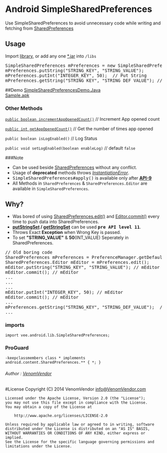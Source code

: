# Android SimpleSharedPreferences
Use SimpleSharedPreferences to avoid unnecessary code while writing and fetching from [SharedPreferences][1]

## Usage
Import [library][7], or add any one [*.jar][8] into `/libs`
<pre>
SimpleSharedPreferences mPreferences = new SimpleSharedPreferences(getApplicationContext());
mPreferences.putString("STRING_KEY", "STRING_VALUE");
mPreferences.putInt("INTEGER_KEY", 50);  // Put String
mPreferences.getString("STRING_KEY", "STRING_DEF_VALUE"); // Get String
</pre>

##Demo
[SimpleSharedPreferencesDemo.Java][9] <br>
[Sample.apk][10]

### Other Methods
[`public boolean incrementAppOpenedCount()`][11] // Increment App opened count

[`public int getAppOpenedCount()`][12] // Get the number of times app opened

`public boolean isLogEnabled()` // Log Status

`public void setLogEnabled(boolean enableLog)` // default `false`

###Note
 - Can be used beside [SharedPreferences][6] without any conflict.
 - Usage of <b>deprecated</b> methods throws <u>*InstantiationError*</u>.
 - <kbd>SimpleSharedPreferences#apply()</kbd> is available only after **<u>API-9</u>**
 - All Methods in `SharedPreferences` & `SharedPreferences.Editor` are available in `SimpleSharedPreferences`.

## Why?
 - Was bored of using  [SharedPreferences.edit()][2] and [Editor.commit()][3] every time to push data into SharedPreferences.
 - **[putStringSet][4] /  [getStringSet][5]** can be used <kbd>**pre API level 11**</kbd>.
 - Throws Exact **Exception** when Wrong Key is passed.
 - To set **"STRING_VALUE"** & **50**(INT_VALUE) Seperately in SharedPreferences.

<pre>
// Old boring code
SharedPreferences mPreferences = PreferenceManager.getDefaultSharedPreferences(getApplicationContext());
SharedPreferences.Editor mEditor = mPreferences.edit();
mEditor.putString("STRING_KEY", "STRING_VALUE"); // mEditor
mEditor.commit(); // mEditor
...
...
...
mEditor.putInt("INTEGER_KEY", 50); // mEditor
mEditor.commit(); // mEditor
...
mPreferences.getString("STRING_KEY", "STRING_DEF_VALUE");  // mPreferences
...
</pre>


### imports
	import vee.android.lib.SimpleSharedPreferences;

### ProGuard
	-keepclassmembers class * implements android.content.SharedPreferences.** { *; }

###### Author : [VenomVendor](https://www.google.com/#newwindow=1&q=VenomVendor "Find me on Google")

#License
	Copyright (C) 2014 VenomVendor <info@VenomVendor.com>

	Licensed under the Apache License, Version 2.0 (the "License");
	you may not use this file except in compliance with the License.
	You may obtain a copy of the License at

		http://www.apache.org/licenses/LICENSE-2.0

	Unless required by applicable law or agreed to in writing, software
	distributed under the License is distributed on an "AS IS" BASIS,
	WITHOUT WARRANTIES OR CONDITIONS OF ANY KIND, either express or implied.
	See the License for the specific language governing permissions and
	limitations under the License.
	
 [1]: http://developer.android.com/reference/android/content/SharedPreferences.html "SharedPreferences"
 [2]: http://developer.android.com/reference/android/content/SharedPreferences.html#edit%28%29
 [3]: http://developer.android.com/reference/android/content/SharedPreferences.Editor.html#commit%28%29
 [4]: http://developer.android.com/reference/android/content/SharedPreferences.Editor.html#putStringSet%28java.lang.String,%20java.util.Set%3Cjava.lang.String%3E%29 "Added in API level 11"
 [5]: http://developer.android.com/reference/android/content/SharedPreferences.html#getStringSet%28java.lang.String,%20java.util.Set%3Cjava.lang.String%3E%29 "Added in API level 11"
 [6]: http://developer.android.com/training/basics/data-storage/shared-preferences.html#WriteSharedPreference "Using Shared Preferences"
 [7]: https://github.com/VenomVendor/SimpleSharedPreferences/tree/master/library/
 [8]: https://github.com/VenomVendor/SimpleSharedPreferences/tree/master/library/bin/
 [9]: https://github.com/VenomVendor/SimpleSharedPreferences/blob/master/sample/src/vee/android/sample/SimpleSharedPreferencesDemo.java#L40 "Sample for SimpleSharedPreferences of all available methods"
 [10]: https://github.com/VenomVendor/SimpleSharedPreferences/tree/master/sample/bin "Install for usage reference"
[11]:https://github.com/VenomVendor/SimpleSharedPreferences/blob/master/sample/src/vee/android/sample/SimpleSharedPreferencesDemo.java#L103
[12]:https://github.com/VenomVendor/SimpleSharedPreferences/blob/master/sample/src/vee/android/sample/SimpleSharedPreferencesDemo.java#L193